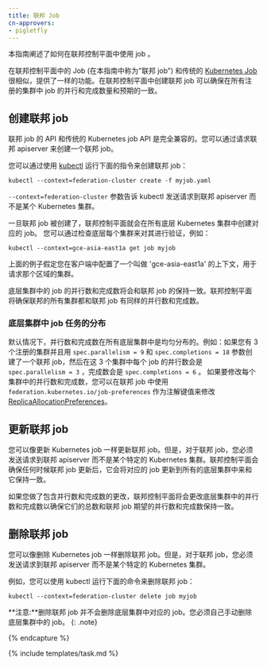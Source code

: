 ```yaml
---
title: 联邦 Job
cn-approvers:
- pigletfly
---
```

<!--
---
title: Federated Jobs
---
-->
<!--
{% capture overview %}
This guide explains how to use jobs in the federation control plane.

Jobs in the federation control plane (referred to as "federated jobs" in
this guide) are similar to the traditional [Kubernetes
jobs](/docs/concepts/workloads/controllers/job/), and provide the same functionality.
Creating jobs in the federation control plane ensures that the desired number of
parallelism and completions exist across the registered clusters.
{% endcapture %}

{% capture prerequisites %}

* {% include federated-task-tutorial-prereqs.md %}
* You are also expected to have a basic
[working knowledge of Kubernetes](/docs/setup/) in
general and [jobs](/docs/concepts/workloads/controllers/jobs-run-to-completion/) in particular.
{% endcapture %}

{% capture steps %}
-->
本指南阐述了如何在联邦控制平面中使用 job 。

在联邦控制平面中的 Job (在本指南中称为"联邦 job") 和传统的 [Kubernetes Job](/docs/concepts/workloads/controllers/job/)很相似，提供了一样的功能。在联邦控制平面中创建联邦 job 可以确保在所有注册的集群中 job 的并行和完成数量和预期的一致。

<!--
## Creating a federated job

The API for federated jobs is fully compatible with the
API for traditional Kubernetes jobs. You can create a job by sending
a request to the federation apiserver.
-->
## 创建联邦 job

联邦 job 的 API 和传统的 Kubernetes job API 是完全兼容的。您可以通过请求联邦 apiserver 来创建一个联邦 job。

<!--
You can do that using [kubectl](/docs/user-guide/kubectl/) by running:

``` shell
kubectl --context=federation-cluster create -f myjob.yaml
```

The '--context=federation-cluster' flag tells kubectl to submit the
request to the federation API server instead of sending it to a Kubernetes
cluster.

Once a federated job is created, the federation control plane creates
a job in all underlying Kubernetes clusters.
You can verify this by checking each of the underlying clusters, for example:

``` shell
kubectl --context=gce-asia-east1a get job myjob
```

The previous example assumes that you have a context named `gce-asia-east1a`
configured in your client for your cluster in that zone.

The jobs in the underlying clusters match the federated job
except in the number of parallelism and completions. The federation control plane ensures that the
sum of the parallelism and completions in each cluster matches the desired number of parallelism and completions in the
federated job.
-->
您可以通过使用 [kubectl](/docs/user-guide/kubectl/) 运行下面的指令来创建联邦 job：

``` shell
kubectl --context=federation-cluster create -f myjob.yaml
```

`--context=federation-cluster` 参数告诉 kubectl 发送请求到联邦 apiserver 而不是某个 Kubernetes 集群。

一旦联邦 job 被创建了，联邦控制平面就会在所有底层 Kubernetes 集群中创建对应的 job。
您可以通过检查底层每个集群来对其进行验证，例如：

``` shell
kubectl --context=gce-asia-east1a get job myjob
```

上面的例子假定您在客户端中配置了一个叫做 'gce-asia-east1a' 的上下文，用于请求那个区域的集群。

底层集群中的 job 的并行数和完成数将会和联邦 job 的保持一致。联邦控制平面将确保联邦的所有集群都和联邦 job 有同样的并行数和完成数。

<!--
### Spreading job tasks in underlying clusters

By default, parallelism and completions are spread equally in all underlying clusters. For example:
if you have 3 registered clusters and you create a federated job with
`spec.parallelism = 9` and `spec.completions = 18`, then each job in the 3 clusters has
`spec.parallelism = 3` and `spec.completions = 6`.
To modify the number of parallelism and completions in each cluster, you can specify
[ReplicaAllocationPreferences](https://github.com/kubernetes/federation/blob/{{page.githubbranch}}/apis/federation/types.go)
as an annotation with key `federation.kubernetes.io/job-preferences`
on the federated job.
-->
### 底层集群中 job 任务的分布

默认情况下，并行数和完成数在所有底层集群中是均匀分布的。例如：如果您有 3 个注册的集群并且用 `spec.parallelism = 9` 和 `spec.completions = 18` 参数创建了一个联邦 job，然后在这 3 个集群中每个 job 的并行数会是 `spec.parallelism = 3` ，完成数会是 `spec.completions = 6` 。
如果要修改每个集群中的并行数和完成数，您可以在联邦 job 中使用 `federation.kubernetes.io/job-preferences` 作为注解键值来修改 [ReplicaAllocationPreferences](https://github.com/kubernetes/federation/blob/{{page.githubbranch}}/apis/federation/types.go)。

<!--
## Updating a federated job

You can update a federated job as you would update a Kubernetes
job; however, for a federated job, you must send the request to
the federation API server instead of sending it to a specific Kubernetes cluster.
The federation control plane ensures that whenever the federated job is
updated, it updates the corresponding job in all underlying clusters to
match it.

If your update includes a change in number of parallelism and completions, the federation
control plane changes the number of parallelism and completions in underlying clusters to
ensure that their sum remains equal to the number of desired parallelism and completions in
federated job.
-->
## 更新联邦 job

您可以像更新 Kubernetes job 一样更新联邦 job。但是，对于联邦 job，您必须发送请求到联邦 apiserver 而不是某个特定的 Kubernetes 集群。联邦控制平面会确保任何时候联邦 job 更新后，它会将对应的 job 更新到所有的底层集群中来和它保持一致。

如果您做了包含并行数和完成数的更改，联邦控制平面将会更改底层集群中的并行数和完成数以确保它们的总数和联邦 job 期望的并行数和完成数保持一致。
<!--
## Deleting a federated job

You can delete a federated job as you would delete a Kubernetes
job; however, for a federated job, you must send the request to
the federation API server instead of sending it to a specific Kubernetes cluster.

For example, with kubectl:

```shell
kubectl --context=federation-cluster delete job myjob
```

**Note:** Deleting a federated job will not delete the
corresponding jobs from underlying clusters.
You must delete the underlying jobs manually.
{: .note}

{% endcapture %}

{% include templates/task.md %}
-->

## 删除联邦 job

您可以像删除 Kubernetes job 一样删除联邦 job。但是，对于联邦 job，您必须发送请求到联邦 apiserver 而不是某个特定的 Kubernetes 集群。

例如，您可以使用 kubectl 运行下面的命令来删除联邦 job：

```shell
kubectl --context=federation-cluster delete job myjob
```

**注意:**删除联邦 job 并不会删除底层集群中对应的 job。您必须自己手动删除底层集群中的 job。
{: .note}

{% endcapture %}

{% include templates/task.md %}
